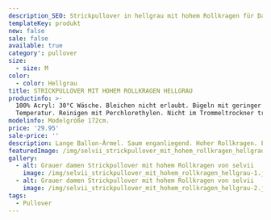 ```yaml
---
description_SEO: Strickpullover in hellgrau mit hohem Rollkragen für Damen von selvii.
templateKey: produkt
new: false
sale: false
available: true
category': pullover
size:
  - size: M
color:
  - color: Hellgrau
title: STRICKPULLOVER MIT HOHEM ROLLKRAGEN HELLGRAU
productinfo: >-
  100% Acryl: 30°C Wäsche. Bleichen nicht erlaubt. Bügeln mit geringer
  Temperatur. Reinigen mit Perchlorethylen. Nicht im Trommeltrockner trocknen.
modelinfo: Modelgröße 172cm.
price: '29.95'
sale-price: ''
description: Lange Ballon-Ärmel. Saum enganliegend. Hoher Rollkragen. Farbe Hellgrau.
featuredImage: /img/selvii_strickpullover_mit_hohem_rollkragen_hellgrau-1.jpg
gallery:
  - alt: Grauer damen Strickpullover mit hohem Rollkragen von selvii
    image: /img/selvii_strickpullover_mit_hohem_rollkragen_hellgrau-1.jpg
  - alt: Grauer damen Strickpullover mit hohem Rollkragen von selvii
    image: /img/selvii_strickpullover_mit_hohem_rollkragen_hellgrau-2.jpg
tags:
  - Pullover
---
```


